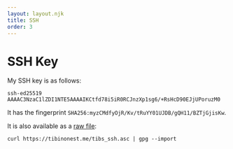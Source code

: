 ```yaml
---
layout: layout.njk
title: SSH
order: 3
---
```


# SSH Key

My SSH key is as follows:

```
ssh-ed25519 AAAAC3NzaC1lZDI1NTE5AAAAIKCtfd78i5iR0RCJnzXp1sg6/+RsHcD90EJjUPoruzM0
```

It has the fingerprint `SHA256:myzCMdfyOjR/Kv/tRuYY01UJDB/gQH11/BZTjGjisKw`.

It is also available as a [raw file](/tibs_ssh.asc):

```
curl https://tibinonest.me/tibs_ssh.asc | gpg --import
```
